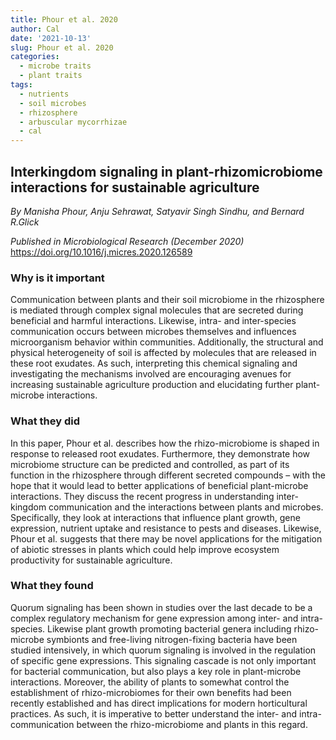 ```yaml
---
title: Phour et al. 2020
author: Cal
date: '2021-10-13'
slug: Phour et al. 2020
categories:
  - microbe traits
  - plant traits
tags:
  - nutrients
  - soil microbes
  - rhizosphere
  - arbuscular mycorrhizae
  - cal
---
```

## Interkingdom signaling in plant-rhizomicrobiome interactions for sustainable agriculture
*By Manisha Phour, Anju Sehrawat, Satyavir Singh Sindhu, and Bernard R.Glick*

*Published in Microbiological Research (December 2020)*
<https://doi.org/10.1016/j.micres.2020.126589>

### Why is it important
Communication between plants and their soil microbiome in the rhizosphere is mediated through complex signal molecules that are secreted during beneficial and harmful interactions. Likewise, intra- and inter-species communication occurs between microbes themselves and influences microorganism behavior within communities. Additionally, the structural and physical heterogeneity of soil is affected by molecules that are released in these root exudates. As such, interpreting this chemical signaling and investigating the mechanisms involved are encouraging avenues for increasing sustainable agriculture production and elucidating further plant-microbe interactions.

### What they did
In this paper, Phour et al. describes how the rhizo-microbiome is shaped in response to released root exudates. Furthermore, they demonstrate how microbiome structure can be predicted and controlled, as part of its function in the rhizosphere through different secreted compounds – with the hope that it would lead to better applications of beneficial plant-microbe interactions. They discuss the recent progress in understanding inter-kingdom communication and the interactions between plants and microbes. Specifically, they look at interactions that influence plant growth, gene expression, nutrient uptake and resistance to pests and diseases. Likewise, Phour et al. suggests that there may be novel applications for the mitigation of abiotic stresses in plants which could help improve ecosystem productivity for sustainable agriculture.
### What they found
Quorum signaling has been shown in studies over the last decade to be a complex regulatory mechanism for gene expression among inter- and intra-species. Likewise plant growth promoting bacterial genera including rhizo-microbe symbionts and free-living nitrogen-fixing bacteria have been studied intensively, in which quorum signaling is involved in the regulation of specific gene expressions. This signaling cascade is not only important for bacterial communication, but also plays a key role in plant-microbe interactions. Moreover, the ability of plants to somewhat control the establishment of rhizo-microbiomes for their own benefits had been recently established and has direct implications for modern horticultural practices. As such, it is imperative to better understand the inter- and intra-communication between the rhizo-microbiome and plants in this regard.


